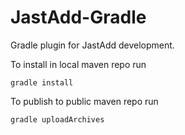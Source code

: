 JastAdd-Gradle
==============

Gradle plugin for JastAdd development.

To install in local maven repo run

    gradle install

To publish to public maven repo run

    gradle uploadArchives

